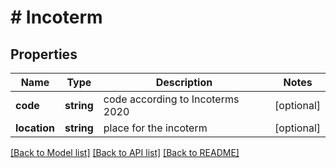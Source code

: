 # # Incoterm

## Properties

Name | Type | Description | Notes
------------ | ------------- | ------------- | -------------
**code** | **string** | code according to Incoterms 2020 | [optional]
**location** | **string** | place for the incoterm | [optional]

[[Back to Model list]](../../README.md#models) [[Back to API list]](../../README.md#endpoints) [[Back to README]](../../README.md)
